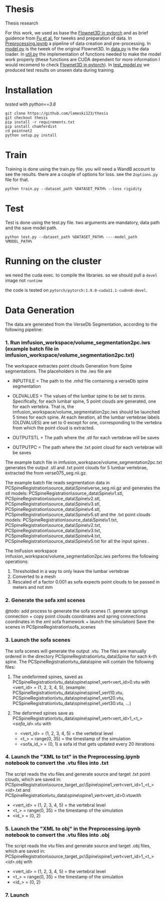 # Thesis
Thesis research

For this work, we used as base the [Flownet3D in pytorch](https://github.com/hyangwinter/flownet3d_pytorch) and as brief guidence from [Fu et al.](https://pubmed.ncbi.nlm.nih.gov/33129147/) for tweeks and preparation of data.
In [Preprocessing.ipynb](https://github.com/lameski123/prethesis/blob/main/Preprocessing.ipynb) a pipeline of data creation and pre-processing.
In [model.py](https://github.com/lameski123/prethesis/blob/main/model.py) is the tweek of the original Flownet3D. 
In [data.py](https://github.com/lameski123/prethesis/blob/main/data.py) is the data loader. 
In [util.py](https://github.com/lameski123/prethesis/blob/main/util.py) the implementation of functions needed to make the model work properly (these functions are CUDA dependent for more information I would recomend to check [Flownet3D in pytorch](https://github.com/hyangwinter/flownet3d_pytorch)).
In [test_model.py](https://github.com/lameski123/prethesis/blob/main/distError.py) we produced test results on unseen data during training.

# Installation

*tested with python==3.8*

```
git clone https://github.com/lameski123/thesis
git checkout thesis
pip install -r requirements.txt
pip install chamferdist
cd pointnet2
python setup.py install
```

# Train
Training is done using the train.py file. you will need a WandB account to see the results. there are a couple of 
options for loss. see the z`options.py` file for that. 

`python train.py --dataset_path %DATASET_PATH% --loss rigidity`

# Test

Test is done using the test.py file. two arguments are mandatory, data path and the save model path. 

`python test.py --dataset_path %DATASET_PATH% ----model_path %MODEL_PATH%`

# Running on the cluster

we need the cuda exec. to compile the libraries. so we should pull a `devel` image not `runtime`

the code is tested on `pytorch/pytorch:1.9.0-cuda11.1-cudnn8-devel`.


# Data Generation

The data are generated from the VerseDb Segmentation, according to the following pipeline: 

### 1. Run imfusion_workspace/volume_segmentation2pc.iws (example batch file in imfusion_workspace/volume_segmentation2pc.txt)
   
The workspace extractes point clouds Generation from Spine segmentations. 
The placeholders in the .iws file are 

- INPUTFILE = The path to the .mhd file containing a verseDb spine segmentation

- OLDVALUES = The values of the lumbar spine to be set to zeros. Specifically, for each lumbar spine, 5 point clouds
are generated, one for each vertebra. That is, the imfusion_workspace/volume_segmentation2pc.iws should be launched
5 times for each spine. At each iteration, all the lumbar vertebrae labels (OLDVALUES) are set to 0 except for one, 
corresponding to the vertebra from which the point cloud is extracted.

- OUTPUTSTL = The path where the .stl for each vertebrae will be saves

- OUTPUTPC = The path where the .txt point cloud for each vertebrae will be saves

The example batch file in imfusion_workspace/volume_segmentation2pc.txt generates the output .stl
and .txt point clouds for 5 lumbar vertebrae, extracted the from verse075_seg.nii.gz. 

The example batch file reads segmentation data in PCSpineRegistration\source_data\Spine<k>\verse<id>_seg.nii.gz and 
generates the stl models: 
PCSpineRegistration\source_data\Spine<k>\v1.stl, PCSpineRegistration\source_data\Spine<k>\v2.stl, 
PCSpineRegistration\source_data\Spine<k>\v3.stl, PCSpineRegistration\source_data\Spine<k>\v4.stl, 
PCSpineRegistration\source_data\Spine<k>\v5.stl 
and the .txt point clouds models: 
PCSpineRegistration\source_data\Spine<k>\v1.txt, PCSpineRegistration\source_data\Spine<k>\v2.txt, 
PCSpineRegistration\source_data\Spine<k>\v3.txt, PCSpineRegistration\source_data\Spine<k>\v4.txt, 
PCSpineRegistration\source_data\Spine<k>\v5.txt for all the input spines <k>. 

The ImFusion workspace imfusion_workspace/volume_segmentation2pc.iws performs the following operations:
1. Thresholded in a way to only leave the lumbar vertebrae 
2. Converted to a mesh
3. Rescaled of a factor 0.001 as sofa expects point clouds to be passed in meters and not mm

### 2. Generate the sofa xml scenes
    
   @todo: add process to generate the sofa scenes (1. generate springs connection + copy point clouds coordinates
   and spring connections coordinates in the xml sofa framework + launch the simulation)
   Save the scenes in PCSpineRegistration\sofa_scenes

### 3. Launch the sofa scenes
The sofa scenes will generate the output .vtu. The files are manually ordered in the directory 
PCSpineRegistration\vtu_data\Spine<k> for each k-th spine. The PCSpineRegistration\vtu_data\spine<k> will contain the
following files: 
1. The undeformed spines, saved as PCSpineRegistration\vtu_data\spine<k>\spine1_vert<vert_id>0.vtu 
   with <vert_id> = (1, 2, 3, 4, 5), (example: PCSpineRegistration\vtu_data\spine<k>\spine1_vert10.vtu, 
   PCSpineRegistration\vtu_data\spine<k>\spine1_vert20.vtu, PCSpineRegistration\vtu_data\spine<k>\spine1_vert30.vtu, ...)

2. The deformed spines save as PCSpineRegistration\vtu_data\spine<k>\spine1_vert<vert_id>1_<t_>_<sofa_id_>.vtu with
   - <vert_id> = (1, 2, 3, 4, 5) = the vertebral level
   - <t_> = range(0, 35) = the timestamp of the simulation
   - <sofa_id_> = (0, 1) a sofa id that gets updated every 20 iterations

### 4. Launch the "XML to txt" in the Preprocessing.ipynb notebook to convert the .vtu files into .txt
   The script reads the vtu files and generate source and target .txt point clouds, which are saved in: 
   PCSpineRegistration\source_target_pc\Spine<k>\spine1_vert<vert_id>1_<t_>_<id_>.txt and 
   PCSpineRegistration\vtu_data\spine<k>\spine1_vert<vert_id>0.vtuwith
- <vert_id> = (1, 2, 3, 4, 5) = the vertebral level
- <t_> = range(0, 35) = the timestamp of the simulation
- <id_> = (0, 2)

### 5. Launch the "XML to obj" in the Preprocessing.ipynb notebook to convert the .vtu files into .obj
   The script reads the vtu files and generate source and target .obj files, which are saved in: 
   PCSpineRegistration\source_target_pc\Spine<k>\spine1_vert<vert_id>1_<t_>_<id_>.obj with
- <vert_id> = (1, 2, 3, 4, 5) = the vertebral level
- <t_> = range(0, 35) = the timestamp of the simulation
- <id_> = (0, 2)


### 7. Launch 



